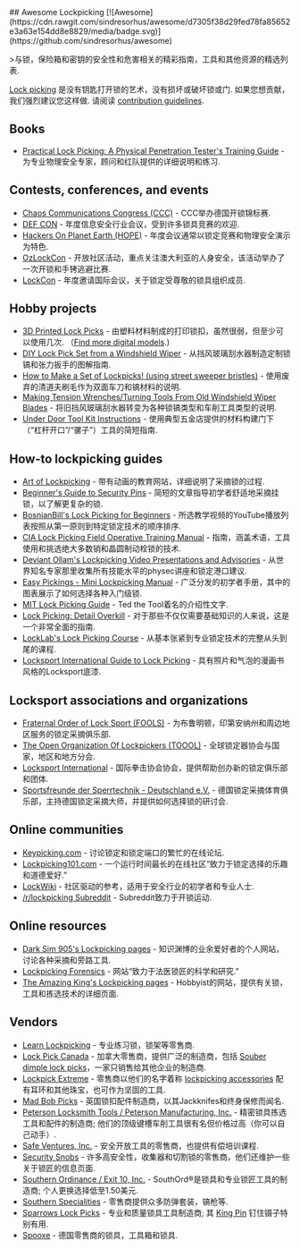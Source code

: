 <div class="github-widget" data-repo="meitar/awesome-lockpicking"></div>
<script async src="https://pagead2.googlesyndication.com/pagead/js/adsbygoogle.js"></script><ins class="adsbygoogle" style="display:block" data-ad-client="ca-pub-6890694312814945" data-ad-slot="5473692530" data-ad-format="auto"  data-full-width-responsive="true"></ins><script>(adsbygoogle = window.adsbygoogle || []).push({});</script>
## Awesome Lockpicking [![Awesome](https://cdn.rawgit.com/sindresorhus/awesome/d7305f38d29fed78fa85652e3a63e154dd8e8829/media/badge.svg)](https://github.com/sindresorhus/awesome)

&gt;与锁，保险箱和密钥的安全性和危害相关的精彩指南，工具和其他资源的精选列表.

[Lock picking](https://en.wikipedia.org/wiki/Lock_picking)  是没有钥匙打开锁的艺术，没有损坏或破坏锁或门.  如果您想贡献，我们强烈建议您这样做.  请阅读 [contribution guidelines](https://github.com/meitar/awesome-lockpicking/blob/master/CONTRIBUTING.md).



## Books

* [Practical Lock Picking: A Physical Penetration Tester's Training Guide](http://www.rageuniversity.org/PRISONESCAPE/PRISON%20LOCKS%20AND%20KEYS/Practical.Lock.Picking.pdf) - 为专业物理安全专家，顾问和红队提供的详细说明和练习.

## Contests, conferences, and events

* [Chaos Communications Congress (CCC)](https://www.ccc.de/) -  CCC举办德国开锁锦标赛.
* [DEF CON](https://defcon.org/) - 年度信息安全行业会议，受到许多锁具竞赛的欢迎.
* [Hackers On Planet Earth (HOPE)](https://hope.net/) - 年度会议通常以锁定竞赛和物理安全演示为特色.
* [OzLockCon](https://ozlockcon.com/) - 开放社区活动，重点关注澳大利亚的人身安全，该活动举办了一次开锁和手铐逃避比赛.
* [LockCon](https://toool.nl/LockCon) - 年度邀请国际会议，关于锁定受尊敬的锁具组织成员.

## Hobby projects

* [3D Printed Lock Picks](http://blog.shop.23b.org/2014/11/3d-printed-lock-picks.html)   - 由塑料材料制成的打印锁扣，虽然很弱，但至少可以使用几次.  （[Find more digital models](https://www.yeggi.com/q/lockpick/).)
* [DIY Lock Pick Set from a Windshield Wiper](http://www.itstactical.com/skillcom/lock-picking/how-to-make-a-diy-lock-pick-set-from-a-windshield-wiper/) - 从挡风玻璃刮水器制造定制锁镐和张力扳手的图解指南.
* [How to Make a Set of Lockpicks! (using street sweeper bristles)](https://www.instructables.com/id/How-to-Make-a-set-of-Lockpicks/) - 使用废弃的清道夫刷毛作为双面车刀和镐材料的说明.
* [Making Tension Wrenches/Turning Tools From Old Windshield Wiper Blades](https://www.instructables.com/id/Making-Tension-WrenchesTurning-Tools-From-Old-Wind/) - 将旧挡风玻璃刮水器转变为各种锁镐类型和车削工具类型的说明.
* [Under Door Tool Kit Instructions](https://web.archive.org/web/20170719053154/http://enterthecore.net/files/CORE_Instructions-Under_Door.pdf) - 使用典型五金店提供的材料构建门下（“杠杆开口”/“骡子”）工具的简短指南.

## How-to lockpicking guides

* [Art of Lockpicking](https://art-of-lockpicking.com/) - 带有动画的教育网站，详细说明了采摘锁的过程.
* [Beginner's Guide to Security Pins](https://web.archive.org/web/20171210065243/http://www.ninjacache.com:80/secpins_intro) - 简短的文章指导初学者舒适地采摘挂锁，以了解更复杂的锁.
* [BosnianBill's Lock Picking for Beginners](https://www.youtube.com/playlist?list=PLTSWkYxuSlkXiSBwk3Hvbvx71sg-MH61s) - 所选教学视频的YouTube播放列表按照从第一原则到特定锁定技术的顺序排序.
* [CIA Lock Picking Field Operative Training Manual](https://archive.org/details/CIA_Lock_Picking_Field_Operative_Training_Manual) - 指南，涵盖术语，工具使用和挑选绝大多数销和晶圆制动栓锁的技术.
* [Deviant Ollam's Lockpicking Video Presentations and Advisories](http://deviating.net/lockpicking/videos.html) - 从世界知名专家那里收集所有技能水平的physec讲座和锁定港口建议.
* [Easy Pickings - Mini Lockpicking Manual](http://index-of.es/Lockpicking/Easy%20Pickings%20-%20Mini%20Lockpicking%20Manual.pdf) - 广泛分发的初学者手册，其中的图表展示了如何选择各种入门级锁.
* [MIT Lock Picking Guide](https://webunraveling.com/public/mit-lock-picking-guide/index.php) -  Ted the Tool着名的介绍性文字.
* [Lock Picking: Detail Overkill](https://web.archive.org/web/20170730120626/http://ninjacache.com/data/uploads/lockpicking-detail-overkill.pdf) - 对于那些不仅仅需要基础知识的人来说，这是一个非常全面的指南.
* [LockLab's Lock Picking Course](http://lock-lab.com/locklab-university/lock-picking-course-2/) - 从基本张紧到专业锁定技术的完整从头到尾的课程.
* [Locksport International Guide to Lock Picking](https://web.archive.org/web/20070222144748/http://locksport.com:80/LSIGuide/lsiguide.pdf) - 具有照片和气泡的漫画书风格的Locksport底漆.

## Locksport associations and organizations

* [Fraternal Order of Lock Sport (FOOLS)](http://www.bloomingtonfools.org/) - 为布鲁明顿，印第安纳州和周边地区服务的锁定采摘俱乐部.
* [The Open Organization Of Lockpickers (TOOOL)](https://toool.org/) - 全球锁定器协会与国家，地区和地方分会.
* [Locksport International](http://locksport.com) - 国际拳击协会协会，提供帮助创办新的锁定俱乐部和团体.
* [Sportsfreunde der Sperrtechnik - Deutschland e.V.](https://ssdev.org/) - 德国锁定采摘体育俱乐部，主持德国锁定采摘大师，并提供如何选择锁的研讨会.

## Online communities

* [Keypicking.com](https://keypicking.com/) - 讨论锁定和锁定端口的繁忙的在线论坛.
* [Lockpicking101.com](https://www.lockpicking101.com/) - 一个运行时间最长的在线社区“致力于锁定选择的乐趣和道德爱好.”
* [LockWiki](http://lockwiki.com/) - 社区驱动的参考，适用于安全行业的初学者和专业人士.
* [/r/lockpicking Subreddit](https://www.reddit.com/r/lockpicking/) -  Subreddit致力于开锁运动.

## Online resources

* [Dark Sim 905's Lockpicking pages](https://darksim905.com/lockpicking.php) - 知识渊博的业余爱好者的个人网站，讨论各种采摘和旁路工具.
* [Lockpicking Forensics](http://www.lockpickingforensics.com/) - 网站“致力于法医锁匠的科学和研究.”
* [The Amazing King's Lockpicking pages](http://theamazingking.com/lockpicking.php) -  Hobbyist的网站，提供有关锁，工具和拣选技术的详细页面.

## Vendors

* [Learn Lockpicking](https://learnlockpicking.com/) - 专业练习锁，锁架等零售商.
* [Lock Pick Canada](https://www.lockpickcanada.com/) - 加拿大零售商，提供广泛的制造商，包括 [Souber dimple lock picks](https://www.lockpickcanada.com/category_s/4.htm)，一家只销售给其他企业的制造商.
* [Lockpick Extreme](https://lockpickextreme.com/) - 零售商以他们的名字着称 [lockpicking accessories](https://lockpickextreme.com/product-category/accessories/) 配有耳环和其他珠宝，也可作为坚固的工具.
* [Mad Bob Picks](https://www.madbobpicks.co.uk/) - 英国锁扣配件制造商，以其Jackknifes和终身保修而闻名.
* [Peterson Locksmith Tools / Peterson Manufacturing, Inc.](https://www.thinkpeterson.com/)   - 精密锁具拣选工具和配件的制造商;  他们的顶级键槽车削工具很有名但价格过高（你可以自己动手）.
* [Safe Ventures, Inc.](http://safeventures.com/) - 安全开放工具的零售商，也提供有偿培训课程.
* [Security Snobs](https://securitysnobs.com/) - 许多高安全性，收集器和切割锁的零售商，他们还维护一些关于锁匠的信息页面.
* [Southern Ordinance / Exit 10, Inc.](https://www.southord.com/)   - SouthOrd®是锁具和专业锁匠工具的制造商;  个人更换选择低至1.50美元.
* [Southern Specialities](http://www.lockpicktools.com/) - 零售商提供众多防弹套装，镐枪等.
* [Sparrows Lock Picks](https://www.sparrowslockpicks.com/)   - 专业和质量锁具工具制造商;  其 [King Pin](http://www.sparrowslockpicks.com/product_p/t1.htm) 钉住镊子特别有用.
* [Spooxe](http://spooxe.com/) - 德国零售商的锁具，工具箱和锁具.
